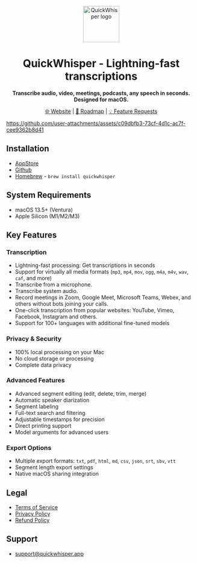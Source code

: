<p align="center">
  <a target="blank" href="https://quickwhisper.app">
    <img
        width="96px"
        alt="QuickWhisper logo"
        src="https://github.com/user-attachments/assets/3e5030e2-3ae1-42e5-ae8c-af862faa3ef7"
    />
  </a>
</p>

<h1 align="center">QuickWhisper - Lightning-fast transcriptions</h1> 
<p align="center">
  <strong>Transcribe audio, video, meetings, podcasts, any speech in seconds. Designed for macOS.</strong>
  <br/>
</p>

<p align="center">
  <a target="_blank" href="https://quickwhisper.app">🌐 Website</a> |
  <a target="_blank" href="https://quickwhisper.featurebase.app/roadmap">🎯 Roadmap</a> |
  <a target="_blank" href="https://quickwhisper.featurebase.app/">💡 Feature Requests</a>
</p>

https://github.com/user-attachments/assets/c09dbfb3-73cf-4d1c-ac7f-cee9362b8d41

## Installation

- [AppStore](https://apps.apple.com/app/apple-store/id6479579136?pt=125225287&ct=github_qw_repo&mt=8)
- [Github](https://github.com/quickwhisperapp/quickwhisper/releases)
- [Homebrew](https://formulae.brew.sh/cask/quickwhisper) - ``brew install quickwhisper``

## System Requirements

- macOS 13.5+ (Ventura)
- Apple Silicon (M1/M2/M3)

## Key Features

### Transcription
- Lightning-fast processing: Get transcriptions in seconds
- Support for virtually all media formats (`mp3`, `mp4`, `mov`, `ogg`, `m4a`, `m4v`, `wav`, `caf`, and more)
- Transcribe from a microphone.
- Transcribe system audio. 
- Record meetings in Zoom, Google Meet, Microsoft Teams, Webex, and others without bots joining your calls.
- One-click transcription from popular websites: YouTube, Vimeo, Facebook, Instagram and others.
- Support for 100+ languages with additional fine-tuned models

### Privacy & Security
- 100% local processing on your Mac
- No cloud storage or processing
- Complete data privacy

### Advanced Features
- Advanced segment editing (edit, delete, trim, merge)
- Automatic speaker diarization
- Segment labeling
- Full-text search and filtering
- Adjustable timestamps for precision
- Direct printing support
- Model arguments for advanced users

### Export Options
- Multiple export formats: `txt`, `pdf`, `html`, `md`, `csv`, `json`, `srt`, `sbv`, `vtt`
- Segment length export settings
- Native macOS sharing integration

## Legal

- [Terms of Service](https://quickwhisperapp.s3.us-west-002.backblazeb2.com/terms.html)
- [Privacy Policy](https://quickwhisperapp.s3.us-west-002.backblazeb2.com/privacy.html)
- [Refund Policy](https://quickwhisperapp.s3.us-west-002.backblazeb2.com/refund.html)

## Support

- [support@quickwhisper.app](mailto:support@quickwhisper.app)
